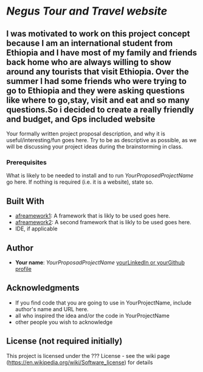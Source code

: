 # *Negus Tour and Travel website*
## I was motivated to work on this project concept because I am an international student from Ethiopia and I have most of my family and friends back home who are always willing to show around any tourists that visit Ethiopia. Over the summer I had some friends who were trying to go to Ethiopia and they were asking questions like where to go,stay, visit and eat and so many questions.So i decided to create a really friendly and budget, and Gps included website

Your formally written project proposal description, and why it is useful/interesting/fun goes here. Try to be as descriptive as possible, as we will be discussing your project ideas during the brainstorming in class.

### Prerequisites

What is likely to be needed to install and to run *YourProposedProjectName* go here. If nothing is required (i.e. it is a website), state so.

## Built With

- [afreamework1](http://www.aframework1.io/): A framework that is likly to be used goes here.
- [afreamework2](http://www.aframework2.io/): A second framework that is likly to be used goes here.
- IDE, if applicable

## Author

- **Your name**: *YourProposadProjectName* [yourLinkedIn or yourGithub profile](https://adrress)

## Acknowledgments

- If you find code that you are going to use in YourProjectName, include author's name and URL here.
- all who inspired the idea and/or the code in YourProjectName
- other people you wish to acknowledge

## License (not required initially)

This project is licensed under the ??? License - see the wiki page (https://en.wikipedia.org/wiki/Software_license) for details

